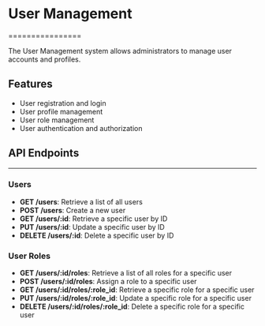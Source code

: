 # User Management
================

The User Management system allows administrators to manage user accounts and profiles.

## Features

* User registration and login
* User profile management
* User role management
* User authentication and authorization

## API Endpoints
--------------

### Users

* **GET /users**: Retrieve a list of all users
* **POST /users**: Create a new user
* **GET /users/:id**: Retrieve a specific user by ID
* **PUT /users/:id**: Update a specific user by ID
* **DELETE /users/:id**: Delete a specific user by ID

### User Roles

* **GET /users/:id/roles**: Retrieve a list of all roles for a specific user
* **POST /users/:id/roles**: Assign a role to a specific user
* **GET /users/:id/roles/:role_id**: Retrieve a specific role for a specific user
* **PUT /users/:id/roles/:role_id**: Update a specific role for a specific user
* **DELETE /users/:id/roles/:role_id**: Delete a specific role for a specific user
